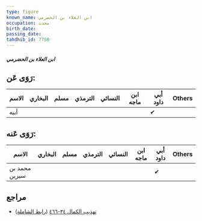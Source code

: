 ```yaml
---
type: figure
known_name: ابن العلاء بن الحضرمي
occupation: محدث
birth_date:
passing_date:
tahdhib_id: 7750
---
```

##### ابن العلاء بن الحضرمي

## رَوَى عَن:
| الاسم | البخاري | مسلم | الترمذي | النسائي | ابن ماجه | أبي داود | Others |
| ----- | ------- | ---- | ------- | ------- | -------- | -------- | ------ |
| أبيه  |         |      |         |         |          | ✔        |        |
## رَوَى عَنه:
| الاسم         | البخاري | مسلم | الترمذي | النسائي | ابن ماجه | أبي داود | Others |
| ------------- | ------- | ---- | ------- | ------- | -------- | -------- | ------ |
| محمد بن سيرين |         |      |         |         |          | ✔        |        |
## مراجع
- [تهذيب الكمال ٣٤-٤٦٦](obsidian://open?vault=Tahdhib-al-Kamal&file=Figures/٧٧٥٠-ابن%20العلاء%20بن%20الحضرمي) ([رابط الشاملة](https://shamela.ws/book/3722/18583))